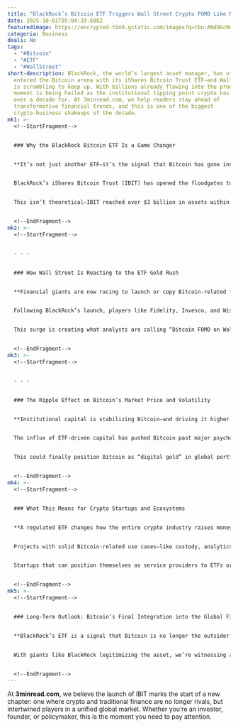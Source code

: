 ```yaml
---
title: "BlackRock’s Bitcoin ETF Triggers Wall Street Crypto FOMO Like Never Before  "
date: 2025-10-01T05:04:33.698Z
featuredimage: https://encrypted-tbn0.gstatic.com/images?q=tbn:ANd9GcReRT7LvjgzSfSWICqcuzx-qT7rFoRmQ5P3mg&s
categoria: Business
deals: No
tags:
  - "#Bitcoin"
  - "#ETF"
  - "#WallStreet"
short-description: BlackRock, the world’s largest asset manager, has officially
  entered the Bitcoin arena with its iShares Bitcoin Trust ETF—and Wall Street
  is scrambling to keep up. With billions already flowing into the product, this
  moment is being hailed as the institutional tipping point crypto has waited
  over a decade for. At 3minread.com, we help readers stay ahead of
  transformative financial trends, and this is one of the biggest
  crypto-business shakeups of the decade.
mk1: >-
  <!--StartFragment-->


  ### Why the BlackRock Bitcoin ETF Is a Game Changer


  **It’s not just another ETF—it’s the signal that Bitcoin has gone institutional.**


  BlackRock’s iShares Bitcoin Trust (IBIT) has opened the floodgates to institutional investors who were previously sidelined by regulatory concerns or operational hurdles. Now, pension funds, hedge funds, and even retirement portfolios can gain exposure to Bitcoin in a SEC-compliant way.


  This isn’t theoretical—IBIT reached over $3 billion in assets within the first two weeks of trading. That volume rivals some of the most established commodity ETFs, showing clear appetite for crypto from traditional finance.


  <!--EndFragment-->
mk2: >-
  <!--StartFragment-->


  - - -


  ### How Wall Street Is Reacting to the ETF Gold Rush


  **Financial giants are now racing to launch or copy Bitcoin-related financial products.**


  Following BlackRock’s launch, players like Fidelity, Invesco, and WisdomTree have accelerated their ETF filings or rolled out competing products. Some are now bundling Bitcoin ETFs with ESG funds or commodity strategies to appeal to institutional mandates.


  This surge is creating what analysts are calling “Bitcoin FOMO on Wall Street.” Asset managers are afraid of missing out on this new wave of wealth flow—especially as Bitcoin’s price continues to climb amid ETF hype.


  <!--EndFragment-->
mk3: >-
  <!--StartFragment-->


  - - -


  ### The Ripple Effect on Bitcoin’s Market Price and Volatility


  **Institutional capital is stabilizing Bitcoin—and driving it higher.**


  The influx of ETF-driven capital has pushed Bitcoin past major psychological resistance levels. What’s more notable is the change in volatility: instead of wild swings, we’re seeing steadier climbs, reflecting the influence of more mature investors.


  This could finally position Bitcoin as “digital gold” in global portfolios—a hedge against inflation, currency devaluation, and geopolitical risk. Retail investors are following suit, riding the wave of credibility the ETF provides.


  <!--EndFragment-->
mk4: >-
  <!--StartFragment-->


  ### What This Means for Crypto Startups and Ecosystems


  **A regulated ETF changes how the entire crypto industry raises money and earns trust.**


  Projects with solid Bitcoin-related use cases—like custody, analytics, and BTC Layer-2 solutions—are seeing renewed investor interest. Venture capital is flowing into “infrastructure plays” that support the institutional era of Bitcoin.


  Startups that can position themselves as service providers to ETFs or compliant crypto pipelines may become the next unicorns. Meanwhile, exchanges and platforms that don't comply with SEC standards could face increasing pressure.


  <!--EndFragment-->
mk5: >-
  <!--StartFragment-->


  ### Long-Term Outlook: Bitcoin’s Final Integration into the Global Financial System


  **BlackRock’s ETF is a signal that Bitcoin is no longer the outsider.**


  With giants like BlackRock legitimizing the asset, we’re witnessing a tectonic shift in Bitcoin’s narrative—from speculative token to institutional-grade investment vehicle.


  <!--EndFragment-->
---
```

<!--StartFragment-->

At **3minread.com**, we believe the launch of IBIT marks the start of a new chapter: one where crypto and traditional finance are no longer rivals, but intertwined players in a unified global market. Whether you’re an investor, founder, or policymaker, this is the moment you need to pay attention.

<!--EndFragment-->